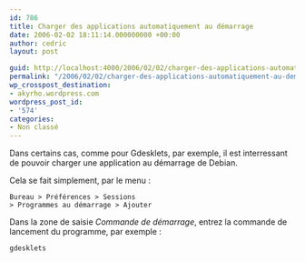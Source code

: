 ```yaml
---
id: 786
title: Charger des applications automatiquement au démarrage
date: 2006-02-02 18:11:14.000000000 +00:00
author: cedric
layout: post

guid: http://localhost:4000/2006/02/02/charger-des-applications-automatiquement-au-demarrage.html
permalink: "/2006/02/02/charger-des-applications-automatiquement-au-demarrage/"
wp_crosspost_destination:
- akyrho.wordpress.com
wordpress_post_id:
- '574'
categories:
- Non classé
---
```

Dans certains cas, comme pour Gdesklets, par exemple, il est interressant de pouvoir charger une application au démarrage de Debian.

Cela se fait simplement, par le menu :

<code class="highlighter-rouge">Bureau > Préférences > Sessions > Programmes au démarrage > Ajouter</code>

Dans la zone de saisie _Commande de démarrage_, entrez la commande de lancement du programme, par exemple :

<code class="highlighter-rouge">gdesklets</code>